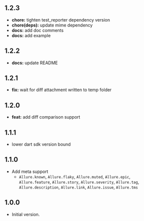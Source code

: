 ## 1.2.3

- **chore:** tighten test_reporter dependency version
- **chore(deps):** update mime dependency
- **docs:** add doc comments
- **docs:** add example

## 1.2.2

- **docs:** update README

## 1.2.1

- **fix:** wait for diff attachment written to temp folder

## 1.2.0

- **feat:** add diff comparison support


## 1.1.1

- lower dart sdk version bound

## 1.1.0

- Add meta support
    - `Allure.known`, `Allure.flaky`, `Allure.muted`, `Allure.epic`, `Allure.feature`, `Allure.story`, `Allure.severity`, `Allure.tag`, `Allure.description`, `Allure.link`, `Allure.issue`, `Allure.tms`

## 1.0.0

- Initial version.
